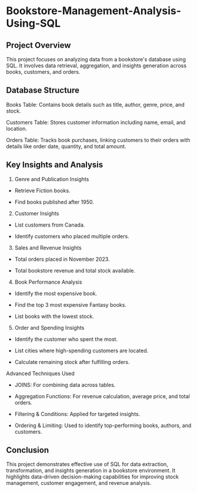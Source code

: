 # Bookstore-Management-Analysis-Using-SQL

  ## Project Overview

This project focuses on analyzing data from a bookstore's database using SQL. It involves data retrieval, aggregation, and insights generation across books, customers, and orders.

## Database Structure

Books Table: Contains book details such as title, author, genre, price, and stock.

Customers Table: Stores customer information including name, email, and location.

Orders Table: Tracks book purchases, linking customers to their orders with details like order date, quantity, and total amount.

## Key Insights and Analysis

1. Genre and Publication Insights

- Retrieve Fiction books.

- Find books published after 1950.

2. Customer Insights

- List customers from Canada.

- Identify customers who placed multiple orders.

3. Sales and Revenue Insights

- Total orders placed in November 2023.

- Total bookstore revenue and total stock available.

4. Book Performance Analysis

- Identify the most expensive book.

- Find the top 3 most expensive Fantasy books.

- List books with the lowest stock.

5. Order and Spending Insights

- Identify the customer who spent the most.

- List cities where high-spending customers are located.

- Calculate remaining stock after fulfilling orders.

Advanced Techniques Used

- JOINS: For combining data across tables.

- Aggregation Functions: For revenue calculation, average price, and total orders.

- Filtering & Conditions: Applied for targeted insights.

- Ordering & Limiting: Used to identify top-performing books, authors, and customers.

## Conclusion

This project demonstrates effective use of SQL for data extraction, transformation, and insights generation in a bookstore environment. It highlights data-driven decision-making capabilities for improving stock management, customer engagement, and revenue analysis.

